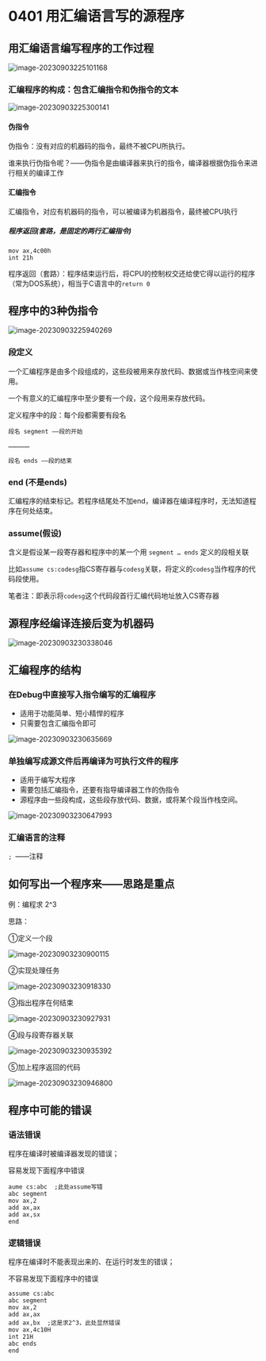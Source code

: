 # 0401 用汇编语言写的源程序

## 用汇编语言编写程序的工作过程  

![image-20230903225101168](https://img.yatjay.top/md/image-20230903225101168.png)

### 汇编程序的构成：包含汇编指令和伪指令的文本  

![image-20230903225300141](https://img.yatjay.top/md/image-20230903225300141.png)

#### 伪指令

伪指令：没有对应的机器码的指令，最终不被CPU所执行。

谁来执行伪指令呢？——伪指令是由编译器来执行的指令，编译器根据伪指令来进行相关的编译工作  

#### 汇编指令

汇编指令，对应有机器码的指令，可以被编译为机器指令，最终被CPU执行  

##### 程序返回(套路，是固定的两行汇编指令)

```assembly
mov ax,4c00h
int 21h
```

程序返回（套路）：程序结束运行后，将CPU的控制权交还给使它得以运行的程序（常为DOS系统），相当于C语言中的`return 0`

## 程序中的3种伪指令

![image-20230903225940269](https://img.yatjay.top/md/image-20230903225940269.png)

### 段定义

一个汇编程序是由多个段组成的，这些段被用来存放代码、数据或当作栈空间来使用。

一个有意义的汇编程序中至少要有一个段，这个段用来存放代码。

定义程序中的段：每个段都需要有段名

```assembly
段名 segment ——段的开始

………………

段名 ends ——段的结束
```

### end (不是ends)

汇编程序的结束标记。若程序结尾处不加end，编译器在编译程序时，无法知道程序在何处结束。
### assume(假设)

含义是假设某一段寄存器和程序中的某一个用 `segment … ends` 定义的段相关联

比如`assume cs:codesg`指CS寄存器与`codesg`关联，将定义的`codesg`当作程序的代码段使用。

笔者注：即表示将`codesg`这个代码段首行汇编代码地址放入CS寄存器

## 源程序经编译连接后变为机器码  

![image-20230903230338046](https://img.yatjay.top/md/image-20230903230338046.png)

## 汇编程序的结构  

### 在Debug中直接写入指令编写的汇编程序

- 适用于功能简单、短小精悍的程序
- 只需要包含汇编指令即可

![image-20230903230635669](https://img.yatjay.top/md/image-20230903230635669.png)

### 单独编写成源文件后再编译为可执行文件的程序

- 适用于编写大程序
- 需要包括汇编指令，还要有指导编译器工作的伪指令
- 源程序由一些段构成，这些段存放代码、数据，或将某个段当作栈空间。

![image-20230903230647993](https://img.yatjay.top/md/image-20230903230647993.png)

### 汇编语言的注释

`; `——注释  

## 如何写出一个程序来——思路是重点

例：编程求 2^3  

思路：

①定义一个段

![image-20230903230900115](https://img.yatjay.top/md/image-20230903230900115.png)

②实现处理任务

![image-20230903230918330](https://img.yatjay.top/md/image-20230903230918330.png)

③指出程序在何结束

![image-20230903230927931](https://img.yatjay.top/md/image-20230903230927931.png)

④段与段寄存器关联

![image-20230903230935392](https://img.yatjay.top/md/image-20230903230935392.png)

⑤加上程序返回的代码  

![image-20230903230946800](https://img.yatjay.top/md/image-20230903230946800.png)

## 程序中可能的错误  

### 语法错误

程序在编译时被编译器发现的错误；

容易发现下面程序中错误  

```assembly
aume cs:abc  ;此处assume写错
abc segment
mov ax,2
add ax,ax
add ax,sx
end
```

### 逻辑错误

程序在编译时不能表现出来的、在运行时发生的错误；

不容易发现下面程序中的错误  

```assembly
assume cs:abc
abc segment
mov ax,2
add ax,ax
add ax,bx  ;这是求2^3，此处显然错误
mov ax,4c10H
int 21H
abc ends
end
```

